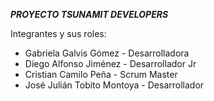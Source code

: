***PROYECTO TSUNAMIT DEVELOPERS*** 

Integrantes y sus roles:

* Gabriela Galvis Gómez - Desarrolladora
* Diego Alfonso Jiménez - Desarrollador Jr
* Cristian Camilo Peña - Scrum Master
* José Julián Tobito Montoya - Desarrollador 
